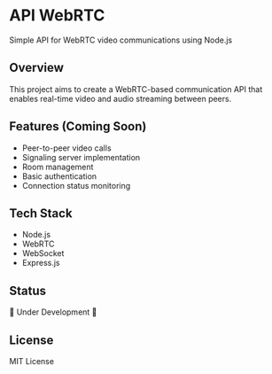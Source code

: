 # API WebRTC

Simple API for WebRTC video communications using Node.js

## Overview

This project aims to create a WebRTC-based communication API that enables real-time video and audio streaming between peers.

## Features (Coming Soon)

- Peer-to-peer video calls
- Signaling server implementation
- Room management
- Basic authentication
- Connection status monitoring

## Tech Stack

- Node.js
- WebRTC
- WebSocket
- Express.js

## Status

🚧 Under Development 🚧

## License

MIT License
